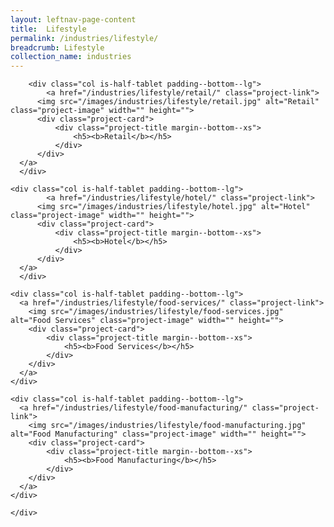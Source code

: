 ```yaml
---
layout: leftnav-page-content
title:  Lifestyle
permalink: /industries/lifestyle/
breadcrumb: Lifestyle
collection_name: industries
---
```


<div class="padding--top">
	<div class="row is-multiline">

		<div class="col is-half-tablet padding--bottom--lg">
			<a href="/industries/lifestyle/retail/" class="project-link">
	      <img src="/images/industries/lifestyle/retail.jpg" alt="Retail" class="project-image" width="" height="">
	      <div class="project-card">
	          <div class="project-title margin--bottom--xs">
	              <h5><b>Retail</b></h5>
	          </div>
	      </div>
      </a>
	  </div>

    <div class="col is-half-tablet padding--bottom--lg">
			<a href="/industries/lifestyle/hotel/" class="project-link">
	      <img src="/images/industries/lifestyle/hotel.jpg" alt="Hotel" class="project-image" width="" height="">
	      <div class="project-card">
	          <div class="project-title margin--bottom--xs">
	              <h5><b>Hotel</b></h5>
	          </div>
	      </div>
      </a>
	  </div>

    <div class="col is-half-tablet padding--bottom--lg">
      <a href="/industries/lifestyle/food-services/" class="project-link">
        <img src="/images/industries/lifestyle/food-services.jpg" alt="Food Services" class="project-image" width="" height="">
        <div class="project-card">
            <div class="project-title margin--bottom--xs">
                <h5><b>Food Services</b></h5>
            </div>
        </div>
      </a>
    </div>

    <div class="col is-half-tablet padding--bottom--lg">
      <a href="/industries/lifestyle/food-manufacturing/" class="project-link">
        <img src="/images/industries/lifestyle/food-manufacturing.jpg" alt="Food Manufacturing" class="project-image" width="" height="">
        <div class="project-card">
            <div class="project-title margin--bottom--xs">
                <h5><b>Food Manufacturing</b></h5>
            </div>
        </div>
      </a>
    </div>

    </div>
</div>
